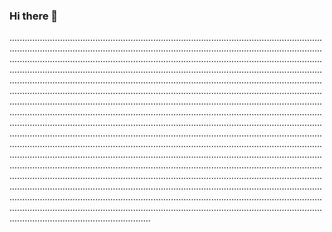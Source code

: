 ### Hi there 👋

....................................................................................................................................................................................................................................................................................................................................................................................................................................................................................................................................................................................................................................................................................................................................................................................................................................................................................................................................................................................................................................................................................................................................................................................................................................................................................................................................................................................................................................................................................................................................................................................................................................................................................................................................................................................................................................................................................................................................................................................................................................................................................................................................................................................................................................................